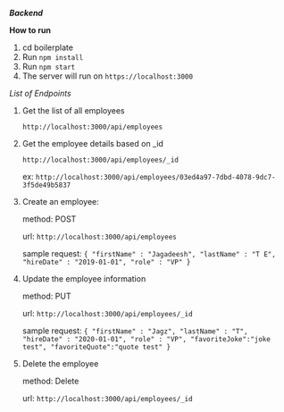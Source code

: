***Backend***

**How to run**
1. cd boilerplate
2. Run `npm install`
3. Run  `npm start`
4. The server will run on `https://localhost:3000`

*List of Endpoints*
1. Get the list of all employees

    `http://localhost:3000/api/employees`
    
2. Get the employee details based on _id 

      `http://localhost:3000/api/employees/_id`
      
      ex: `http://localhost:3000/api/employees/03ed4a97-7dbd-4078-9dc7-3f5de49b5837`
      
3. Create an employee: 

    method: POST
    
    url: `http://localhost:3000/api/employees`
    
    sample request: `{
                    	"firstName" : "Jagadeesh",
                        "lastName" : "T E",
                        "hireDate" : "2019-01-01",
                        "role" : "VP"
                    }`
4. Update the employee information

     method: PUT
     
     url: `http://localhost:3000/api/employees/_id`
     
     sample request: `{
                         	"firstName" : "Jagz",
                             "lastName" : "T",
                             "hireDate" : "2020-01-01",
                             "role" : "VP",
                             "favoriteJoke":"joke test",
                             "favoriteQuote":"quote test"
                        }`
5. Delete the employee

    method: Delete
    
    url: `http://localhost:3000/api/employees/_id`
